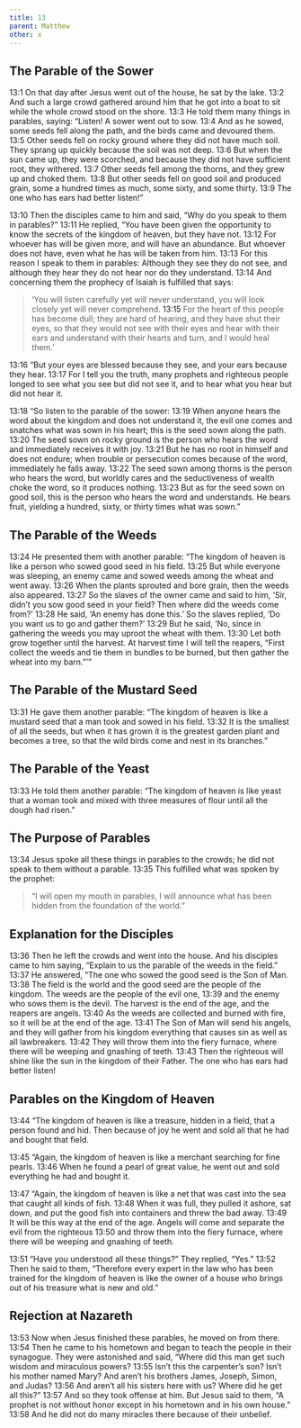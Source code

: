 ```yaml
---
title: 13
parent: Matthew
other: x
---
```


## The Parable of the Sower

<a name="13:1">13:1</a> On that day after Jesus went out of the house, he sat by the lake. <a name="13:2">13:2</a> And such a large crowd gathered around him that he got into a boat to sit while the whole crowd stood on the shore. <a name="13:3">13:3</a> He told them many things in parables, saying: “Listen! A sower went out to sow. <a name="13:4">13:4</a> And as he sowed, some seeds fell along the path, and the birds came and devoured them. <a name="13:5">13:5</a> Other seeds fell on rocky ground where they did not have much soil. They sprang up quickly because the soil was not deep. <a name="13:6">13:6</a> But when the sun came up, they were scorched, and because they did not have sufficient root, they withered. <a name="13:7">13:7</a> Other seeds fell among the thorns, and they grew up and choked them. <a name="13:8">13:8</a> But other seeds fell on good soil and produced grain, some a hundred times as much, some sixty, and some thirty. <a name="13:9">13:9</a> The one who has ears had better listen!”

<a name="13:10">13:10</a> Then the disciples came to him and said, “Why do you speak to them in parables?” <a name="13:11">13:11</a> He replied, “You have been given the opportunity to know the secrets of the kingdom of heaven, but they have not. <a name="13:12">13:12</a> For whoever has will be given more, and will have an abundance. But whoever does not have, even what he has will be taken from him. <a name="13:13">13:13</a> For this reason I speak to them in parables: Although they see they do not see, and although they hear they do not hear nor do they understand. <a name="13:14">13:14</a> And concerning them the prophecy of Isaiah is fulfilled that says:

> ‘You will listen carefully yet will never understand,
> you will look closely yet will never comprehend.
> <a name="13:15">13:15</a> For the heart of this people has become dull;
> they are hard of hearing,
> and they have shut their eyes,
> so that they would not see with their eyes
> and hear with their ears
> and understand with their hearts
> and turn, and I would heal them.’

<a name="13:16">13:16</a> “But your eyes are blessed because they see, and your ears because they hear. <a name="13:17">13:17</a> For I tell you the truth, many prophets and righteous people longed to see what you see but did not see it, and to hear what you hear but did not hear it.

<a name="13:18">13:18</a> “So listen to the parable of the sower: <a name="13:19">13:19</a> When anyone hears the word about the kingdom and does not understand it, the evil one comes and snatches what was sown in his heart; this is the seed sown along the path. <a name="13:20">13:20</a> The seed sown on rocky ground is the person who hears the word and immediately receives it with joy. <a name="13:21">13:21</a> But he has no root in himself and does not endure; when trouble or persecution comes because of the word, immediately he falls away. <a name="13:22">13:22</a> The seed sown among thorns is the person who hears the word, but worldly cares and the seductiveness of wealth choke the word, so it produces nothing. <a name="13:23">13:23</a> But as for the seed sown on good soil, this is the person who hears the word and understands. He bears fruit, yielding a hundred, sixty, or thirty times what was sown.”

## The Parable of the Weeds

<a name="13:24">13:24</a> He presented them with another parable: “The kingdom of heaven is like a person who sowed good seed in his field. <a name="13:25">13:25</a> But while everyone was sleeping, an enemy came and sowed weeds among the wheat and went away. <a name="13:26">13:26</a> When the plants sprouted and bore grain, then the weeds also appeared. <a name="13:27">13:27</a> So the slaves of the owner came and said to him, ‘Sir, didn’t you sow good seed in your field? Then where did the weeds come from?’ <a name="13:28">13:28</a> He said, ‘An enemy has done this.’ So the slaves replied, ‘Do you want us to go and gather them?’ <a name="13:29">13:29</a> But he said, ‘No, since in gathering the weeds you may uproot the wheat with them. <a name="13:30">13:30</a> Let both grow together until the harvest. At harvest time I will tell the reapers, “First collect the weeds and tie them in bundles to be burned, but then gather the wheat into my barn.”’”

## The Parable of the Mustard Seed

<a name="13:31">13:31</a> He gave them another parable: “The kingdom of heaven is like a mustard seed that a man took and sowed in his field. <a name="13:32">13:32</a> It is the smallest of all the seeds, but when it has grown it is the greatest garden plant and becomes a tree, so that the wild birds come and nest in its branches.”

## The Parable of the Yeast

<a name="13:33">13:33</a> He told them another parable: “The kingdom of heaven is like yeast that a woman took and mixed with three measures of flour until all the dough had risen.”

## The Purpose of Parables

<a name="13:34">13:34</a> Jesus spoke all these things in parables to the crowds; he did not speak to them without a parable. <a name="13:35">13:35</a> This fulfilled what was spoken by the prophet:

> “I will open my mouth in parables,
> I will announce what has been hidden from the foundation of the world.”

## Explanation for the Disciples

<a name="13:36">13:36</a> Then he left the crowds and went into the house. And his disciples came to him saying, “Explain to us the parable of the weeds in the field.” <a name="13:37">13:37</a> He answered, “The one who sowed the good seed is the Son of Man. <a name="13:38">13:38</a> The field is the world and the good seed are the people of the kingdom. The weeds are the people of the evil one, <a name="13:39">13:39</a> and the enemy who sows them is the devil. The harvest is the end of the age, and the reapers are angels. <a name="13:40">13:40</a> As the weeds are collected and burned with fire, so it will be at the end of the age. <a name="13:41">13:41</a> The Son of Man will send his angels, and they will gather from his kingdom everything that causes sin as well as all lawbreakers. <a name="13:42">13:42</a> They will throw them into the fiery furnace, where there will be weeping and gnashing of teeth. <a name="13:43">13:43</a> Then the righteous will shine like the sun in the kingdom of their Father. The one who has ears had better listen!

## Parables on the Kingdom of Heaven

<a name="13:44">13:44</a> “The kingdom of heaven is like a treasure, hidden in a field, that a person found and hid. Then because of joy he went and sold all that he had and bought that field.

<a name="13:45">13:45</a> “Again, the kingdom of heaven is like a merchant searching for fine pearls. <a name="13:46">13:46</a> When he found a pearl of great value, he went out and sold everything he had and bought it.

<a name="13:47">13:47</a> “Again, the kingdom of heaven is like a net that was cast into the sea that caught all kinds of fish. <a name="13:48">13:48</a> When it was full, they pulled it ashore, sat down, and put the good fish into containers and threw the bad away. <a name="13:49">13:49</a> It will be this way at the end of the age. Angels will come and separate the evil from the righteous <a name="13:50">13:50</a> and throw them into the fiery furnace, where there will be weeping and gnashing of teeth.

<a name="13:51">13:51</a> “Have you understood all these things?” They replied, “Yes.” <a name="13:52">13:52</a> Then he said to them, “Therefore every expert in the law who has been trained for the kingdom of heaven is like the owner of a house who brings out of his treasure what is new and old.”

## Rejection at Nazareth

<a name="13:53">13:53</a> Now when Jesus finished these parables, he moved on from there. <a name="13:54">13:54</a> Then he came to his hometown and began to teach the people in their synagogue. They were astonished and said, “Where did this man get such wisdom and miraculous powers? <a name="13:55">13:55</a> Isn’t this the carpenter’s son? Isn’t his mother named Mary? And aren’t his brothers James, Joseph, Simon, and Judas? <a name="13:56">13:56</a> And aren’t all his sisters here with us? Where did he get all this?” <a name="13:57">13:57</a> And so they took offense at him. But Jesus said to them, “A prophet is not without honor except in his hometown and in his own house.” <a name="13:58">13:58</a> And he did not do many miracles there because of their unbelief.